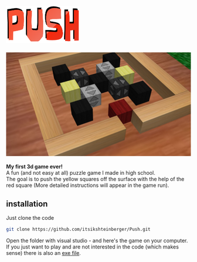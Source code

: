 # <img src="https://github.com/itsikshteinberger/Push/blob/main/Push/Push/Images/logo.png" alt="drawing" height ="100" width="200"/>
![](https://github.com/itsikshteinberger/Push/blob/main/Push/Push/Images/screen.jpg)
<br/><br/>
__My first 3d game ever!__<br/>
A fun (and not easy at all) puzzle game I made in high school. <br/>
The goal is to push the yellow squares off the surface with the help of the red square (More detailed instructions will appear in the game run). <br/>
## installation
Just clone the code
```bash
git clone https://github.com/itsikshteinberger/Push.git
```
Open the folder with visual studio - and here's the game on your computer.<br/>
If you just want to play and are not interested in the code (which makes sense) there is also an [exe file](https://github.com/itsikshteinberger/Push/blob/main/Push/Push/bin/Debug/Push.exe).
